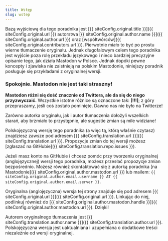 ```yaml
---
title: Wstęp
slug: wstep
---
```


Bazą wyjściową dla tego poradnika jest [{{ siteConfig.original.title }}]({{ siteConfig.original.url }}) autorstwa [{{ siteConfig.original.author.name }}]({{ siteConfig.original.author.url }}) oraz [współtwórców]({{ siteConfig.original.contributors.url }}). Pierwotnie miało to być po prostu wierne tłumaczenie oryginału. Jednak długofalowym celem tego poradnika jest wyjście poza rolę przekładu językowego i nieco bardziej precyzyjne opisanie tego, jak działa Mastodon w Polsce. Jednak dopóki pewne koncepty i zjawiska nie zaistnieją na polskim Mastodonie, niniejszy poradnik posługuje się przykładami z oryginalnej wersji.

### Spokojnie. Mastodon nie jest taki straszny!

**Mastodon różni się dość znacznie od Twittera, ale da się do niego przyzwyczaić.** Wszystkie istotne różnice są oznaczone tak: **[!!!]**; z góry przepraszamy, jeśli coś zostało pominięte. Dawno nas nie było na Twitterze!

Zarówno autorka oryginału, jak i autor tłumaczenia dołożyli wszelkich starań, aby brzmiało to przystępnie, ale sugestie zmian są mile widziane!

Polskojęzyczną wersję tego poradnika (a więc tą, którą właśnie czytasz) znajdziesz zawsze pod adresem [{{ siteConfig.translation.url }}]({{ siteConfig.translation.url }}). Propozycje zmian do tej wersji możesz [zgłaszać na GitHubie]({{ siteConfig.translation.repo.issues }}).

Jeżeli masz konto na GitHubie i chcesz pomóc przy tworzeniu oryginalnej (anglojęzycznej) wersji tego poradnika, możesz przesłać propozycje zmian bezpośrednio. Możesz również skontaktować się z autorką poradnika [na Mastodonie]({{ siteConfig.original.author.mastodon.url }}) lub mailem: `{{ siteConfig.original.author.email.username }} AT {{ siteConfig.original.author.email.server }}`.

Oryginalna (anglojęzyczna) wersja tej strony znajduje się pod adresem [{{ siteConfig.original.url }}]({{ siteConfig.original.url }}). Linkując do niej, podlinkuj również do [{{ siteConfig.original.author.mastodon.handle }}]({{ siteConfig.original.author.mastodon.url }}). Dzięki!

Autorem oryginalnego tłumaczenia jest [{{ siteConfig.translation.author.name }}]({{ siteConfig.translation.author.url }}). Polskojęzyczna wersja jest uaktualniana i uzupełniana o dodatkowe treści niezależnie od wersji oryginalnej.
